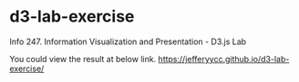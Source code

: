 # d3-lab-exercise
Info 247. Information Visualization and Presentation - D3.js Lab 

You could view the result at below link.
https://jefferyycc.github.io/d3-lab-exercise/

